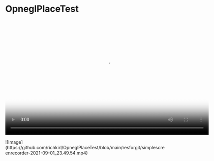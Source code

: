 # OpneglPlaceTest
<div class="video">
  <video autoplay controls id="video_intro" poster="/img/loading-vid.png" width="640" height="360">
    <source src="https://github.com/richkirl/OpneglPlaceTest/blob/main/resforgit/simplescreenrecorder-2021-09-01_23.49.54.mp4" type="video/mp4" />
    <object class="vid-object" type="application/x-shockwave-flash" data="/video/player.swf" width="640" height="360">
      
  Download it</a> instead.</p>
    </object>
  </video>
</div><!-- /.video -->
![Image](https://github.com/richkirl/OpneglPlaceTest/blob/main/resforgit/simplescreenrecorder-2021-09-01_23.49.54.mp4)
